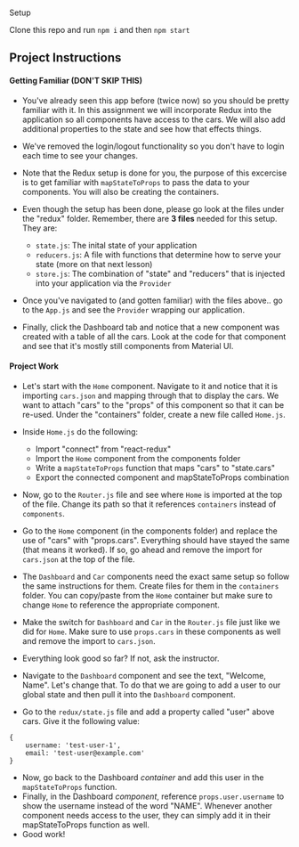 ```

```

Setup

Clone this repo and run `npm i` and then `npm start`

## Project Instructions

#### Getting Familiar (DON'T SKIP THIS)

* You've already seen this app before (twice now) so you should be pretty familiar with it. In this assignment we will incorporate Redux into the application so all components have access to the cars. We will also add additional properties to the state and see how that effects things.
* We've removed the login/logout functionality so you don't have to login each time to see your changes.
* Note that the Redux setup is done for you, the purpose of this excercise is to get familiar with `mapStateToProps` to pass the data to your components. You will also be creating the containers.
* Even though the setup has been done, please go look at the files under the "redux" folder. Remember, there are __3 files__ needed for this setup. They are:

  * `state.js`: The inital state of your application
  * `reducers.js`: A file with functions that determine how to serve your state (more on that next lesson)
  * `store.js`: The combination of "state" and "reducers" that is injected into your application via the `Provider`
* Once you've navigated to (and gotten familiar) with the files above.. go to the `App.js` and see the `Provider` wrapping our application.
* Finally, click the Dashboard tab and notice that a new component was created with a table of all the cars. Look at the code for that component and see that it's mostly still components from Material UI.

#### Project Work

* Let's start with the `Home` component. Navigate to it and notice that it is importing `cars.json` and mapping through that to display the cars. We want to attach "cars" to the "props" of this component so that it can be re-used. Under the "containers" folder, create a new file called `Home.js`.
* Inside `Home.js` do the following:

  * Import "connect" from "react-redux"
  * Import the `Home` component from the components folder
  * Write a `mapStateToProps` function that maps "cars" to "state.cars"
  * Export the connected component and mapStateToProps combination
* Now, go to the `Router.js` file and see where `Home` is imported at the top of the file. Change its path so that it references `containers` instead of `components`.
* Go to the `Home` component (in the components folder) and replace the use of "cars" with "props.cars". Everything should have stayed the same (that means it worked). If so, go ahead and remove the import for `cars.json` at the top of the file.
* The `Dashboard` and `Car` components need the exact same setup so follow the same instructions for them. Create files for them in the `containers` folder. You can copy/paste from the `Home` container but make sure to change `Home` to reference the appropriate component.
* Make the switch for `Dashboard` and `Car` in the `Router.js` file just like we did for `Home`. Make sure to use `props.cars` in these components as well and remove the import to `cars.json`.
* Everything look good so far? If not, ask the instructor.
* Navigate to the `Dashboard` component and see the text, "Welcome, Name". Let's change that. To do that we are going to add a user to our global state and then pull it into the `Dashboard` component.
* Go to the `redux/state.js` file and add a property called "user" above cars. Give it the following value:

```
{
    username: 'test-user-1',
    email: 'test-user@example.com'
}
```

* Now, go back to the Dashboard _container_ and add this user in the `mapStateToProps` function.
* Finally, in the Dashboard _component_, reference `props.user.username` to show the username instead of the word "NAME". Whenever another component needs access to the user, they can simply add it in their mapStateToProps function as well.
* Good work!
